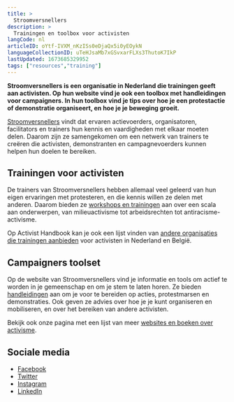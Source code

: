 ```yaml
---
title: >
  Stroomversnellers
description: >
  Trainingen en toolbox voor activisten
langCode: nl
articleID: oYtf-IVXM_nKzISs0eDjaQx5i0yEOykN
languageCollectionID: uTeHJsaMb7xGSvxarFLXs3ThutoK7IkP
lastUpdated: 1673685329952
tags: ["resources","training"]
---
```


**Stroomversnellers is een organisatie in Nederland die trainingen geeft aan activisten. Op hun website vind je ook een toolbox met handleidingen voor campaigners. In hun toolbox vind je tips over hoe je een protestactie of demonstratie organiseert, en hoe je je beweging groeit.**

[Stroomversnellers](https://www.stroomversnellers.org) vindt dat ervaren actievoerders, organisatoren, facilitators en trainers hun kennis en vaardigheden met elkaar moeten delen. Daarom zijn ze samengekomen om een netwerk van trainers te creëren die activisten, demonstranten en campagnevoerders kunnen helpen hun doelen te bereiken.

## Trainingen voor activisten

De trainers van Stroomversnellers hebben allemaal veel geleerd van hun eigen ervaringen met protesteren, en die kennis willen ze delen met anderen. Daarom bieden ze [workshops en trainingen](https://www.stroomversnellers.org/trainingen/) aan over een scala aan onderwerpen, van milieuactivisme tot arbeidsrechten tot antiracisme-activisme.

Op Activist Handbook kan je ook een lijst vinden van [andere organisaties die trainingen aanbieden](/trainings) voor activisten in Nederland en België.

## Campaigners toolset

Op de website van Stroomversnellers vind je informatie en tools om actief te worden in je gemeenschap en om je stem te laten horen. Ze bieden [handleidingen](https://www.stroomversnellers.org/toolbox/) aan om je voor te bereiden op acties, protestmarsen en demonstraties. Ook geven ze advies over hoe je je kunt organiseren en mobiliseren, en over het bereiken van andere activisten.

Bekijk ook onze pagina met een lijst van meer [websites en boeken over activisme](/resources).

## **Sociale media**

-   [Facebook](https://www.facebook.com/TrainerscollectiefStroomversnellers/)
-   [Twitter](https://twitter.com/stroomversnel)
-   [Instagram](https://www.instagram.com/stroomversnellers/)
-   [LinkedIn](https://www.linkedin.com/company/stroomversnellers-trainers-collectief/)